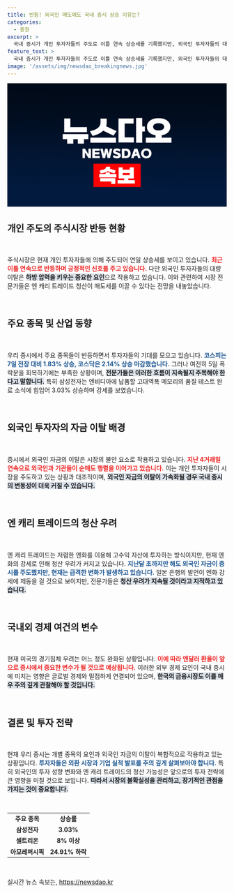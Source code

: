 ```yaml
---
title: 반등! 외국인 매도에도 국내 증시 상승 이유는?
categories:
  - 증권
excerpt: >
  국내 증시가 개인 투자자들의 주도로 이틀 연속 상승세를 기록했지만, 외국인 투자자들의 대규모 이탈과 엔 캐리 트레이드 청산 우려가 증시에 압박을 가하고 있습니다. 앞으로의 시장 흐름에 주목해야 할 시점입니다!
feature_text: >
  국내 증시가 개인 투자자들의 주도로 이틀 연속 상승세를 기록했지만, 외국인 투자자들의 대규모 이탈과 엔 캐리 트레이드 청산 우려가 증시에 압박을 가하고 있습니다. 앞으로의 시장 흐름에 주목해야 할 시점입니다!
image: '/assets/img/newsdao_breakingnews.jpg'
---
```


<p><img src="/assets/img/newsdao_breakingnews.jpg" alt="pcversion 속보" /></p>

<h2 data-ke-size="size26">개인 주도의 주식시장 반등 현황</h2>

<p data-ke-size="size16">&nbsp;</p>

<p>주식시장은 현재 개인 투자자들에 의해 주도되어 연일 상승세를 보이고 있습니다. <b><span style="color: #ee2323;">최근 이틀 연속으로 반등하며 긍정적인 신호를 주고 있습니다.</span></b> 다만 외국인 투자자들의 대량 이탈은 <b><span style="background-color: #21538527;">하방 압력을 키우는 중요한 요인</span></b>으로 작용하고 있습니다. 이와 관련하여 시장 전문가들은 엔 캐리 트레이드 청산이 매도세를 이끌 수 있다는 전망을 내놓았습니다. </p>

<p data-ke-size="size16">&nbsp;</p>

<h2 data-ke-size="size26">주요 종목 및 산업 동향</h2>

<p data-ke-size="size16">&nbsp;</p>

<p>우리 증시에서 주요 종목들이 반등하면서 투자자들의 기대를 모으고 있습니다. <b><span style="color: #1a5490;">코스피는 7일 전장 대비 1.83% 상승, 코스닥은 2.14% 상승 마감했습니다.</span></b> 그러나 여전히 5일 폭락분을 회복하기에는 부족한 상황이며, <b><span style="background-color: #21538527;">전문가들은 이러한 흐름이 지속될지 주목해야 한다고 말합니다.</span></b> 특히 삼성전자는 엔비디아에 납품할 고대역폭 메모리의 품질 테스트 완료 소식에 힘입어 3.03% 상승하며 강세를 보였습니다.</p>

<p data-ke-size="size16">&nbsp;</p>

<h2 data-ke-size="size26">외국인 투자자의 자금 이탈 배경</h2>

<p data-ke-size="size16">&nbsp;</p>

<p>증시에서 외국인 자금의 이탈은 시장의 불안 요소로 작용하고 있습니다. <b><span style="color: #ee2323;">지난 4거래일 연속으로 외국인과 기관들이 순매도 행렬을 이어가고 있습니다.</span></b> 이는 개인 투자자들이 시장을 주도하고 있는 상황과 대조적이며, <b><span style="background-color: #21538527;">외국인 자금의 이탈이 가속화될 경우 국내 증시의 변동성이 더욱 커질 수 있습니다.</span></b></p>

<p data-ke-size="size16">&nbsp;</p>

<h2 data-ke-size="size26">엔 캐리 트레이드의 청산 우려</h2>

<p data-ke-size="size16">&nbsp;</p>

<p>엔 캐리 트레이드는 저렴한 엔화를 이용해 고수익 자산에 투자하는 방식이지만, 현재 엔화의 강세로 인해 청산 우려가 커지고 있습니다. <b><span style="color: #1a5490;">지난달 초까지만 해도 외국인 자금이 증시를 주도했지만, 현재는 급격한 변화가 발생하고 있습니다.</span></b> 일본 은행의 발언이 엔화 강세에 제동을 걸 것으로 보이지만, 전문가들은 <b><span style="background-color: #21538527;">청산 우려가 지속될 것이라고 지적하고 있습니다.</span></b></p>

<p data-ke-size="size16">&nbsp;</p>

<h2 data-ke-size="size26">국내외 경제 여건의 변수</h2>

<p data-ke-size="size16">&nbsp;</p>

<p>현재 미국의 경기침체 우려는 어느 정도 완화된 상황입니다. <b><span style="color: #ee2323;">이에 따라 엔달러 환율이 앞으로 증시에서 중요한 변수가 될 것으로 예상됩니다.</span></b> 이러한 외부 경제 요인이 국내 증시에 미치는 영향은 글로벌 경제와 밀접하게 연결되어 있으며, <b><span style="background-color: #21538527;">한국의 금융시장도 이를 매우 주의 깊게 관찰해야 할 것입니다.</span></b></p>

<p data-ke-size="size16">&nbsp;</p>

<h2 data-ke-size="size26">결론 및 투자 전략</h2>

<p data-ke-size="size16">&nbsp;</p>

<p>현재 우리 증시는 개별 종목의 요인과 외국인 자금의 이탈이 복합적으로 작용하고 있는 상황입니다. <b><span style="color: #1a5490;">투자자들은 외환 시장과 기업 실적 발표를 주의 깊게 살펴보아야 합니다.</span></b> 특히 외국인의 투자 성향 변화와 엔 캐리 트레이드의 청산 가능성은 앞으로의 투자 전략에 큰 영향을 미칠 것으로 보입니다. <b><span style="background-color: #21538527;">따라서 시장의 불확실성을 관리하고, 장기적인 관점을 가지는 것이 중요합니다.</span></b> </p>

<p data-ke-size="size16">&nbsp;</p>

<table style="width: 100%; border-collapse: collapse;">
<tr>
<td style="text-align: center; height: 17px;"><b>주요 종목</b></td>
<td style="text-align: center; height: 17px;"><b>상승률</b></td>
</tr>
<tr>
<td style="text-align: center; height: 17px;"><b>삼성전자</b></td>
<td style="text-align: center; height: 17px;"><b>3.03%</b></td>
</tr>
<tr>
<td style="text-align: center; height: 17px;"><b>셀트리온</b></td>
<td style="text-align: center; height: 17px;"><b>8% 이상</b></td>
</tr>
<tr>
<td style="text-align: center; height: 17px;"><b>아모레퍼시픽</b></td>
<td style="text-align: center; height: 17px;"><b>24.91% 하락</b></td>
</tr>
</table>

<p data-ke-size="size16">&nbsp;</p>
실시간 뉴스 속보는, <a href="https://newsdao.kr" rel="dofollow">https://newsdao.kr</a>


